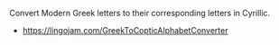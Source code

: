 Convert Modern Greek letters to their corresponding letters in Cyrillic.
* https://lingojam.com/GreekToCopticAlphabetConverter
